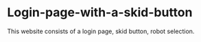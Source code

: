 # Login-page-with-a-skid-button
This website consists of a login page, skid button, robot selection.
